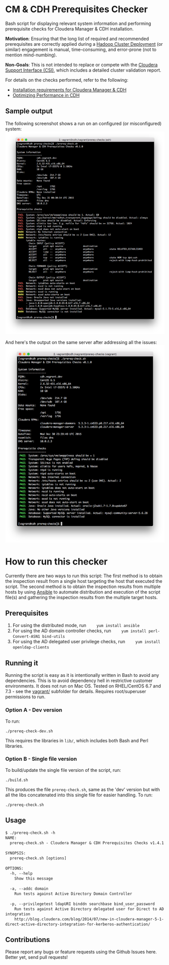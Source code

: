 # CM & CDH Prerequisites Checker

Bash script for displaying relevant system information and performing
prerequisite checks for Cloudera Manager & CDH installation.

**Motivation**: Ensuring that the long list of required and recommended
prerequisites are correctly applied during a [Hadoop Cluster
Deployment](http://www.cloudera.com/content/www/en-us/services-support/professional-services/cluster-certification.html)
(or similar) engagement is manual, time-consuming, and error-prone (not to
mention mind-numbing).

**Non-Goals**: This is not intended to replace or compete with the
[Cloudera Support Interface (CSI)](http://blog.cloudera.com/blog/2014/02/secrets-of-cloudera-support-inside-our-own-enterprise-data-hub/),
which includes a detailed cluster validation report.

For details on the checks performed, refer to the following:
- [Installation requirements for Cloudera Manager & CDH](http://www.cloudera.com/content/www/en-us/documentation/enterprise/latest/topics/installation_reqts.html)
- [Optimizing Performance in CDH](http://www.cloudera.com/content/www/en-us/documentation/enterprise/latest/topics/cdh_admin_performance.html)

## Sample output

The following screenshot shows a run on an configured (or misconfigured)
system:
![Sample run - with failures](images/sample-run-fail.png)

And here's the output on the same server after addressing all the issues:
![Sample run - all passes](images/sample-run-pass.png)

# How to run this checker

Currently there are two ways to run this script:
The first method is to obtain the inspection result from a single host targeting
the host that executed the script.
The second method is to obtain the inspection results from multiple hosts
by using [Ansible](https://www.ansible.com/) to automate distribution and
execution of the script file(s) and gathering the inspection results from
the multiple target hosts.

## Prerequisites
1. For using the distributed mode, run
`    yum install ansible`
2. For using the AD domain controller checks, run
`    yum install perl-Convert-ASN1 bind-utils`
3. For using the AD delegated user privilege checks, run
`    yum install openldap-clients`

## Running it

Running the script is easy as it is intentionally written in Bash to avoid any
dependencies. This is to avoid dependency hell in restrictive customer
environments. It does not run on Mac OS. Tested on RHEL/CentOS 6.7 and 7.3 - see the
[vagrant/](vagrant/) subfolder for details. Requires root/superuser permissions
to run.

### Option A - Dev version

To run:

    ./prereq-check-dev.sh

This requires the libraries in `lib/`, which includes both Bash and Perl
libraries.

### Option B - Single file version

To build/update the single file version of the script, run:

    ./build.sh

This produces the file `prereq-check.sh`, same as the 'dev' version but with all
the libs concatenated into this single file for easier handling. To run:

    ./prereq-check.sh

## Usage

```
$ ./prereq-check.sh -h
NAME:
  prereq-check.sh - Cloudera Manager & CDH Prerequisites Checks v1.4.1

SYNOPSIS:
  prereq-check.sh [options]

OPTIONS:
  -h, --help
    Show this message

  -a, --addc domain
    Run tests against Active Directory Domain Controller

  -p, --privilegetest ldapURI binddn searchbase bind_user_password
    Run tests against Active Directory delegated user for Direct to AD integration
    http://blog.cloudera.com/blog/2014/07/new-in-cloudera-manager-5-1-direct-active-directory-integration-for-kerberos-authentication/
```

## Contributions

Please report any bugs or feature requests using the Github Issues here. Better
yet, send pull requests!
